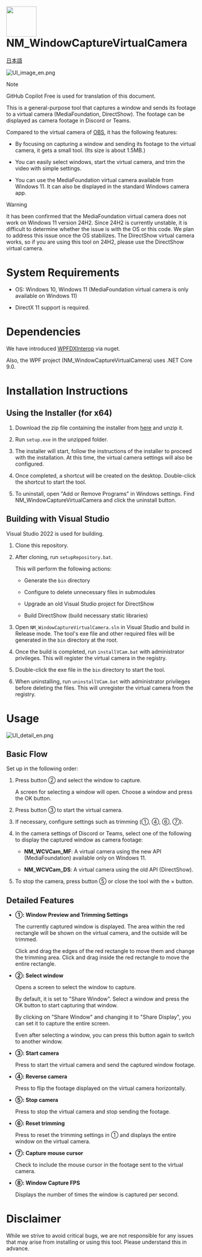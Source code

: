# <img width="80" src="DocAssets/NM_WindowCaptureVirtualCamera_icon.png"> NM_WindowCaptureVirtualCamera

[日本語](README.md)

![UI_image_en.png](DocAssets/en/UI_image_en.png)

> [!NOTE]
> GitHub Copilot Free is used for translation of this document.


This is a general-purpose tool that captures a window and sends its footage to a virtual camera (MediaFoundation, DirectShow).
The footage can be displayed as camera footage in Discord or Teams.

Compared to the virtual camera of [OBS](https://obsproject.com), it has the following features:

* By focusing on capturing a window and sending its footage to the virtual camera, it gets a small tool. (Its size is about 1.5MB.)

* You can easily select windows, start the virtual camera, and trim the video with simple settings.

* You can use the MediaFoundation virtual camera available from Windows 11. It can also be displayed in the standard Windows camera app.

> [!WARNING]
> It has been confirmed that the MediaFoundation virtual camera does not work on Windows 11 version 24H2. Since 24H2 is currently unstable, it is difficult to determine whether the issue is with the OS or this code. We plan to address this issue once the OS stabilizes. The DirectShow virtual camera works, so if you are using this tool on 24H2, please use the DirectShow virtual camera.


# System Requirements

* OS: Windows 10, Windows 11 (MediaFoundation virtual camera is only available on Windows 11)

* DirectX 11 support is required.


# Dependencies

We have introduced [WPFDXInterop](https://github.com/microsoft/WPFDXInterop) via nuget.

Also, the WPF project (NM_WindowCaptureVirtualCamera) uses .NET Core 9.0.


# Installation Instructions

## Using the Installer (for x64)

1. Download the zip file containing the installer from [here](https://github.com/HexagramNM/NM_WindowCaptureVirtualCamera/releases/download/v1.0.0/NM_WindowCaptureVirtualCamera.zip) and unzip it.

2. Run `setup.exe` in the unzipped folder.

3. The installer will start, follow the instructions of the installer to proceed with the installation. At this time, the virtual camera settings will also be configured.

4. Once completed, a shortcut will be created on the desktop. Double-click the shortcut to start the tool.

5. To uninstall, open "Add or Remove Programs" in Windows settings.
   Find NM_WindowCaptureVirtualCamera and click the uninstall button.


## Building with Visual Studio

Visual Studio 2022 is used for building.

1. Clone this repository.

2. After cloning, run `setupRepository.bat`.

    This will perform the following actions:

    - Generate the `bin` directory
    
    - Configure to delete unnecessary files in submodules

    - Upgrade an old Visual Studio project for DirectShow

    - Build DirectShow (build necessary static libraries)

3. Open `NM_WindowCaptureVirtualCamera.sln` in Visual Studio and build in Release mode.
   The tool's exe file and other required files will be generated in the `bin` directory at the root.

4. Once the build is completed, run `installVCam.bat` with administrator privileges.
   This will register the virtual camera in the registry.

5. Double-click the exe file in the `bin` directory to start the tool.

6. When uninstalling, run `uninstallVCam.bat` with administrator privileges before deleting the files.
   This will unregister the virtual camera from the registry.


# Usage

![UI_detail_en.png](DocAssets/en/UI_detail_en.png)

## Basic Flow

Set up in the following order:

1. Press button ② and select the window to capture.

    A screen for selecting a window will open. Choose a window and press the OK button.

2. Press button ③ to start the virtual camera.

3. If necessary, configure settings such as trimming (①, ④, ⑥, ⑦).

4. In the camera settings of Discord or Teams, select one of the following to display the captured window as camera footage:

    * **NM_WCVCam_MF**: A virtual camera using the new API (MediaFoundation) available only on Windows 11.

    * **NM_WCVCam_DS**: A virtual camera using the old API (DirectShow).

5. To stop the camera, press button ⑤ or close the tool with the × button.


## Detailed Features

* **①: Window Preview and Trimming Settings**

    The currently captured window is displayed. The area within the red rectangle will be shown on the virtual camera,
    and the outside will be trimmed.

    Click and drag the edges of the red rectangle to move them and change the trimming area.
    Click and drag inside the red rectangle to move the entire rectangle.

* **②: Select window**

    Opens a screen to select the window to capture.
    
    By default, it is set to "Share Window". Select a window and press the OK button to start capturing that window.

    By clicking on "Share Window" and changing it to "Share Display", you can set it to capture the entire screen.

    Even after selecting a window, you can press this button again to switch to another window.

* **③: Start camera**

    Press to start the virtual camera and send the captured window footage.

* **④: Reverse camera**

    Press to flip the footage displayed on the virtual camera horizontally.

* **⑤: Stop camera**

    Press to stop the virtual camera and stop sending the footage.

* **⑥: Reset trimming**

    Press to reset the trimming settings in ① and displays the entire window on the virtual camera.

* **⑦: Capture mouse cursor**

    Check to include the mouse cursor in the footage sent to the virtual camera.

* **⑧: Window Capture FPS**

    Displays the number of times the window is captured per second.


# Disclaimer

While we strive to avoid critical bugs, we are not responsible for any issues that may arise from installing or using this tool. Please understand this in advance.
